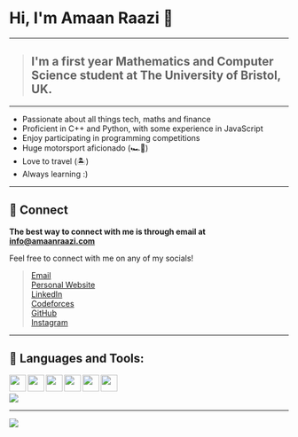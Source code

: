# Hi, I'm Amaan Raazi 👋

---
> ## I'm a first year Mathematics and Computer Science student at The University of Bristol, UK.
---

- Passionate about all things tech, maths and finance
- Proficient in C++ and Python, with some experience in JavaScript 
- Enjoy participating in programming competitions
- Huge motorsport aficionado (🏎️💨)
- Love to travel (🏝️)
- Always learning :)

---

## 📝 Connect

<b> The best way to connect with me is through email at <a href="mailto:info@amaanraazi.com">info@amaanraazi.com</a> </b>

Feel free to connect with me on any of my socials!
<br>
> <a href="mailto:info@amaanraazi.com">Email</a>
> <br>
> <a href="https://amaanraazi.com">Personal Website</a>
> <br>
> <a href="https://www.linkedin.com/in/amaan-raazi/">LinkedIn</a>
> <br>
> <a href="https://codeforces.com/profile/amaan_raazi">Codeforces</a>
> <br>
> <a href="https://github.com/amaan-raazi">GitHub</a>
> <br>
> <a display="block" href="https://instagram.com/amr_raazi">Instagram</a>

---

## 🔨 Languages and Tools:

<img  align ="left" width="30px" src="https://cdn.jsdelivr.net/npm/@loganmarchione/homelab-svg-assets@latest/assets/python.svg" />
<img  align ="left" width="30px" src="https://cdn.jsdelivr.net/npm/@loganmarchione/homelab-svg-assets@latest/assets/cplusplus.svg" />
<img  align ="left" width="30px" src="https://cdn.jsdelivr.net/npm/@loganmarchione/homelab-svg-assets@latest/assets/html5.svg" />
<img  align ="left" width="30px" src="https://cdn.jsdelivr.net/npm/@loganmarchione/homelab-svg-assets@latest/assets/css3.svg"/>
<img  align ="left" width="30px" src="https://cdn.jsdelivr.net/npm/@loganmarchione/homelab-svg-assets@latest/assets/javascript.svg" />
<img  align ="left" width="30px" src="https://cdn.jsdelivr.net/npm/@loganmarchione/homelab-svg-assets@latest/assets/git.svg"/>
<br>
<br>
<img src="https://github-readme-stats.vercel.app/api/top-langs/?username=amaan-raazi&theme=onedark">

---
<img src="https://github-readme-streak-stats.herokuapp.com/?user=amaan-raazi&theme=dark">



